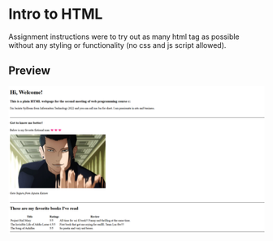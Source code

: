 # Intro to HTML
Assignment instructions were to try out as many html tag as possible without any styling or functionality (no css and js script allowed).

## Preview
![Alt text](image.png)